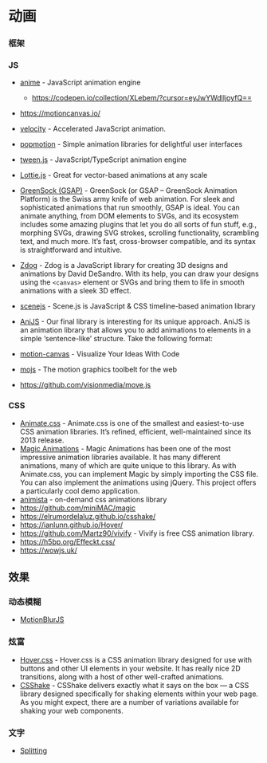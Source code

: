 # 动画


### 框架

### JS

- [anime](https://github.com/juliangarnier/anime) - JavaScript animation engine

  - https://codepen.io/collection/XLebem/?cursor=eyJwYWdlIjoyfQ==

- https://motioncanvas.io/
- [velocity](https://github.com/julianshapiro/velocity) - Accelerated JavaScript animation.
- [popmotion](https://github.com/popmotion/popmotion) - Simple animation libraries for delightful user interfaces
- [tween.js](https://github.com/tweenjs/tween.js) - JavaScript/TypeScript animation engine
- [Lottie.js](https://airbnb.io/lottie/#/) - Great for vector-based animations at any scale
- [GreenSock (GSAP)](https://greensock.com/) - GreenSock (or GSAP – GreenSock Animation Platform) is the Swiss army knife of web animation. For sleek and sophisticated animations that run smoothly, GSAP is ideal. You can animate anything, from DOM elements to SVGs, and its ecosystem includes some amazing plugins that let you do all sorts of fun stuff, e.g., morphing SVGs, drawing SVG strokes, scrolling functionality, scrambling text, and much more. It’s fast, cross-browser compatible, and its syntax is straightforward and intuitive.
- [Zdog](https://zzz.dog/) - Zdog is a JavaScript library for creating 3D designs and animations by David DeSandro. With its help, you can draw your designs using the `<canvas>` element or SVGs and bring them to life in smooth animations with a sleek 3D effect.
- [scenejs](https://github.com/daybrush/scenejs) - Scene.js is JavaScript & CSS timeline-based animation library
- [AniJS](http://anijs.github.io/) - Our final library is interesting for its unique approach. AniJS is an animation library that allows you to add animations to elements in a simple ‘sentence-like’ structure. Take the following format:
- [motion-canvas](https://github.com/motion-canvas/motion-canvas) - Visualize Your Ideas With Code
- [mojs](https://github.com/mojs) - The motion graphics toolbelt for the web
- https://github.com/visionmedia/move.js

### CSS

- [Animate.css](https://animate.style/) - Animate.css is one of the smallest and easiest-to-use CSS animation libraries. It’s refined, efficient, well-maintained since its 2013 release.
- [Magic Animations](https://www.minimamente.com/project/magic/) - Magic Animations has been one of the most impressive animation libraries available. It has many different animations, many of which are quite unique to this library. As with Animate.css, you can implement Magic by simply importing the CSS file. You can also implement the animations using jQuery. This project offers a particularly cool demo application.
- [animista](https://animista.net/) - on-demand css animations library
- https://github.com/miniMAC/magic
- https://elrumordelaluz.github.io/csshake/
- https://ianlunn.github.io/Hover/
- https://github.com/Martz90/vivify - Vivify is free CSS animation library.
- https://h5bp.org/Effeckt.css/
- https://wowjs.uk/

## 效果

### 动态模糊

- [MotionBlurJS](https://github.com/Adir-SL/MotionBlurJS)

### 炫富

- [Hover.css](http://ianlunn.github.io/Hover/) - Hover.css is a CSS animation library designed for use with buttons and other UI elements in your website. It has really nice 2D transitions, along with a host of other well-crafted animations.
- [CSShake](http://elrumordelaluz.github.io/csshake/#1) - CSShake delivers exactly what it says on the box — a CSS library designed specifically for shaking elements within your web page. As you might expect, there are a number of variations available for shaking your web components.

### 文字

- [Splitting](https://github.com/shshaw/Splitting)
